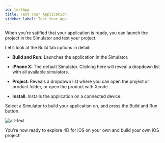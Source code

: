 ```yaml
---
id: testApp
title: Test Your Application
sidebar_label: Test Your App
---
```

When you're satified that your application is ready, you can launch the project in the Simulator and test your project.

Let’s look at the Build tab options in detail:

* **Build and Run:** Launches the application in the Simulator.

* **iPhone X:** The default Simulator. Clicking here will reveal a dropdown list with all available simulators.

* **Project:** Reveals a dropdown list where you can open the project or product folder, or open the product with Xcode.

* **Install:** Installs the application on a connected device.

Select a Simulator to build your application on, and press the Build and Run button.

![alt-text](assets/4DforiOSOverview/Build-Tab-4D-for-iOS.png)

You're now ready to explore 4D for iOS on your own and build your own iOS project!